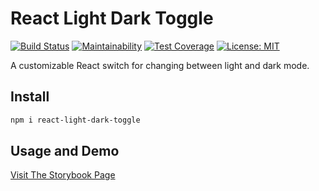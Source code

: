 # React Light Dark Toggle
[![Build Status](https://app.travis-ci.com/trickl/react-light-dark-toggle.svg?branch=main)](https://app.travis-ci.com/trickl/react-light-dark-toggle)
[![Maintainability](https://api.codeclimate.com/v1/badges/6996a07af2a8fac4294c/maintainability)](https://codeclimate.com/github/trickl/react-light-dark-toggle/maintainability)
[![Test Coverage](https://api.codeclimate.com/v1/badges/6996a07af2a8fac4294c/test_coverage)](https://codeclimate.com/github/trickl/react-light-dark-toggle/test_coverage)
[![License: MIT](https://img.shields.io/badge/License-MIT-yellow.svg)](https://opensource.org/licenses/MIT)

A customizable React switch for changing between light and dark mode.

## Install
```bash
npm i react-light-dark-toggle
```

## Usage and Demo
[Visit The Storybook Page](https://www.chromatic.com/component?buildNumber=11&historyLengthAtIndex=15&distanceToMoveBack=-4&appId=6186a9e3a34691003aa4de0c&name=LightDarkToggle&specName=Full%20Screen&componentInspectorKey=619009abfdbe08003a1eeeca-1200-interactive-true)
